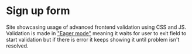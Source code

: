 # Sign up form
Site showcasing usage of advanced frontend validation using CSS and JS. Validation is made in ["Eager mode"][validation-modes] meaning it waits for user to exit field to start validation but if there is error it keeps showing it until problem isn't resolved.

[validation-modes]: https://twitter.com/vponamariov/status/1380182211576664067
